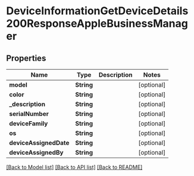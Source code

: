 # DeviceInformationGetDeviceDetails200ResponseAppleBusinessManager

## Properties
Name | Type | Description | Notes
------------ | ------------- | ------------- | -------------
**model** | **String** |  | [optional] 
**color** | **String** |  | [optional] 
**_description** | **String** |  | [optional] 
**serialNumber** | **String** |  | [optional] 
**deviceFamily** | **String** |  | [optional] 
**os** | **String** |  | [optional] 
**deviceAssignedDate** | **String** |  | [optional] 
**deviceAssignedBy** | **String** |  | [optional] 

[[Back to Model list]](../README.md#documentation-for-models) [[Back to API list]](../README.md#documentation-for-api-endpoints) [[Back to README]](../README.md)


